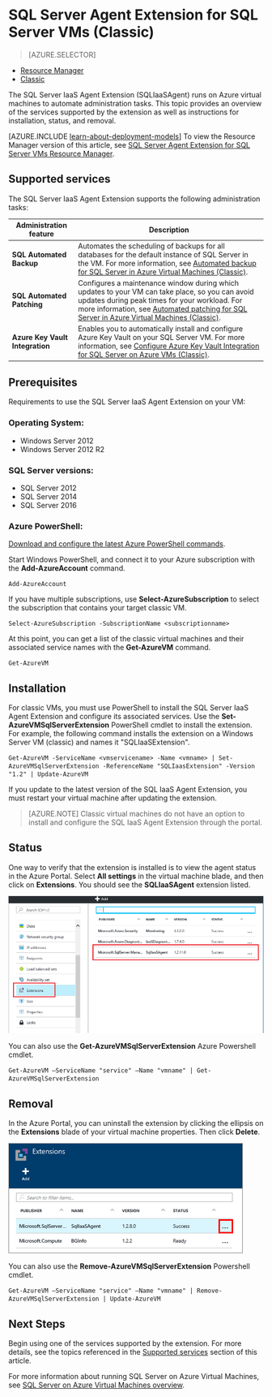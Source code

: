 <properties
	pageTitle="SQL Server Agent Extension for SQL Server VMs (Classic) | Microsoft Azure"
	description="This topic describes how to manage the SQL Server agent extension, which automates specific SQL Server administration tasks. These include Automated Backup, Automated Patching, and Azure Key Vault Integration. This topic uses the classic deployment mode."
	services="virtual-machines-windows"
	documentationCenter=""
	authors="rothja"
	manager="jhubbard"
	editor=""
	tags="azure-service-management"/>

<tags
	ms.service="virtual-machines-windows"
	ms.devlang="na"
	ms.topic="article"
	ms.tgt_pltfrm="vm-windows-sql-server"
	ms.workload="infrastructure-services"
	ms.date="10/27/2016"
	ms.author="jroth"/>

# SQL Server Agent Extension for SQL Server VMs (Classic)

> [AZURE.SELECTOR]
- [Resource Manager](virtual-machines-windows-sql-server-agent-extension.md)
- [Classic](virtual-machines-windows-classic-sql-server-agent-extension.md)

The SQL Server IaaS Agent Extension (SQLIaaSAgent) runs on Azure virtual machines to automate administration tasks. This topic provides an overview of the services supported by the extension as well as instructions for installation, status, and removal.

[AZURE.INCLUDE [learn-about-deployment-models](../../includes/learn-about-deployment-models-classic-include.md)] To view the Resource Manager version of this article, see [SQL Server Agent Extension for SQL Server VMs Resource Manager](virtual-machines-windows-sql-server-agent-extension.md).

## Supported services

The SQL Server IaaS Agent Extension supports the following administration tasks:

| Administration feature | Description |
|---------------------|-------------------------------|
| **SQL Automated Backup** | Automates the scheduling of backups for all databases for the default instance of SQL Server in the VM. For more information, see [Automated backup for SQL Server in Azure Virtual Machines (Classic)](virtual-machines-windows-classic-sql-automated-backup.md).|
| **SQL Automated Patching** | Configures a maintenance window during which updates to your VM can take place, so  you can avoid updates during peak times for your workload. For more information, see [Automated patching for SQL Server in Azure Virtual Machines (Classic)](virtual-machines-windows-classic-sql-automated-patching.md).|
| **Azure Key Vault Integration** | Enables you to automatically install and configure Azure Key Vault on your SQL Server VM. For more information, see [Configure Azure Key Vault Integration for SQL Server on Azure VMs (Classic)](virtual-machines-windows-classic-ps-sql-keyvault.md).|

## Prerequisites

Requirements to use the SQL Server IaaS Agent Extension on your VM:

### Operating System:

- Windows Server 2012
- Windows Server 2012 R2

### SQL Server versions:

- SQL Server 2012
- SQL Server 2014
- SQL Server 2016

### Azure PowerShell:

[Download and configure the latest Azure PowerShell commands](../powershell-install-configure.md).

Start Windows PowerShell, and connect it to your Azure subscription with the **Add-AzureAccount** command.

	Add-AzureAccount

If you have multiple subscriptions, use **Select-AzureSubscription** to select the subscription that contains your target classic VM.

	Select-AzureSubscription -SubscriptionName <subscriptionname>

At this point, you can get a list of the classic virtual machines and their associated service names with the **Get-AzureVM** command.

	Get-AzureVM

## Installation

For classic VMs, you must use PowerShell to install the SQL Server IaaS Agent Extension and configure its associated services. Use the **Set-AzureVMSqlServerExtension** PowerShell cmdlet to install the extension. For example, the following command installs the extension on a Windows Server VM (classic) and names it "SQLIaaSExtension".

	Get-AzureVM -ServiceName <vmservicename> -Name <vmname> | Set-AzureVMSqlServerExtension -ReferenceName "SQLIaasExtension" -Version "1.2" | Update-AzureVM

If you update to the latest version of the SQL IaaS Agent Extension, you must restart your virtual machine after updating the extension.

>[AZURE.NOTE] Classic virtual machines do not have an option to install and configure the SQL IaaS Agent Extension through the portal.

## Status

One way to verify that the extension is installed is to view the agent status in the Azure Portal. Select **All settings** in the virtual machine blade, and then click on **Extensions**. You should see the **SQLIaaSAgent** extension listed.

![SQL Server IaaS Agent Extension in Azure Portal](./media/virtual-machines-windows-classic-sql-server-agent-extension/azure-sql-server-iaas-agent-portal.png)

You can also use the **Get-AzureVMSqlServerExtension** Azure Powershell cmdlet.

	Get-AzureVM –ServiceName "service" –Name "vmname" | Get-AzureVMSqlServerExtension

## Removal   

In the Azure Portal, you can uninstall the extension by clicking the ellipsis on the **Extensions** blade of your virtual machine properties. Then click **Delete**.

![Uninstall the SQL Server IaaS Agent Extension in Azure Portal](./media/virtual-machines-windows-classic-sql-server-agent-extension/azure-sql-server-iaas-agent-uninstall.png)

You can also use the **Remove-AzureVMSqlServerExtension** Powershell cmdlet.

	Get-AzureVM –ServiceName "service" –Name "vmname" | Remove-AzureVMSqlServerExtension | Update-AzureVM

## Next Steps

Begin using one of the services supported by the extension. For more details, see the topics referenced in the [Supported services](#supported-services) section of this article.

For more information about running SQL Server on Azure Virtual Machines, see [SQL Server on Azure Virtual Machines overview](virtual-machines-windows-sql-server-iaas-overview.md).
